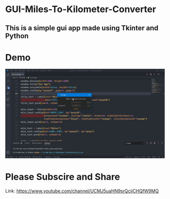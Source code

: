 # GUI-Miles-To-Kilometer-Converter
## This is a simple gui app made using Tkinter and Python

# Demo
<img src="converter gui demo.gif"/>

# Please Subscire and Share
Link: https://www.youtube.com/channel/UCMJ5uaHN9srQcijCHQfW9MQ
